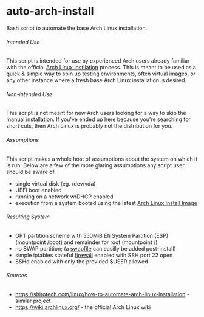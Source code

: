 # auto-arch-install
Bash script to automate the base Arch Linux installation.

###### Intended Use
This script is intended for use by experienced Arch users already familiar with the official [Arch Linux instllation](https://wiki.archlinux.org/index.php/Installation_guide) process. This is meant to be used as a quick & simple way to spin up testing environments, often virtual images, or any other instance where a fresh base Arch Linux installation is desired.

###### Non-intended Use
This script is not meant for new Arch users looking for a way to skip the manual installation. If you've ended up here because you're searching for short cuts, then Arch Linux is probably not the distribution for you.

###### Assumptions
This script makes a whole host of assumptions about the system on which it is run.  Below are a few of the more glaring assumptions any script user should be aware of.
* single virtual disk (eg. /dev/vda)
* UEFI boot enabled
* running on a network w/DHCP enabled
* execution from a system booted using the latest [Arch Linux Install Image](https://www.archlinux.org/download/)

###### Resulting System
* GPT partition scheme with 550MiB Efi System Partition (ESP) (mountpoint /boot) and remainder for root (mountpoint /)
* no SWAP partition; (a [swapfile](https://wiki.archlinux.org/index.php/Swap#Swap_file) can easilly be added post-install)
* simple iptables stateful [firewall](https://wiki.archlinux.org/index.php/Simple_stateful_firewall) enabled with SSH port 22 open
* SSHd enabled with only the provided $USER allowed

###### Sources
* https://shirotech.com/linux/how-to-automate-arch-linux-installation - similar project
* https://wiki.archlinux.org/ - the official Arch Linux wiki
